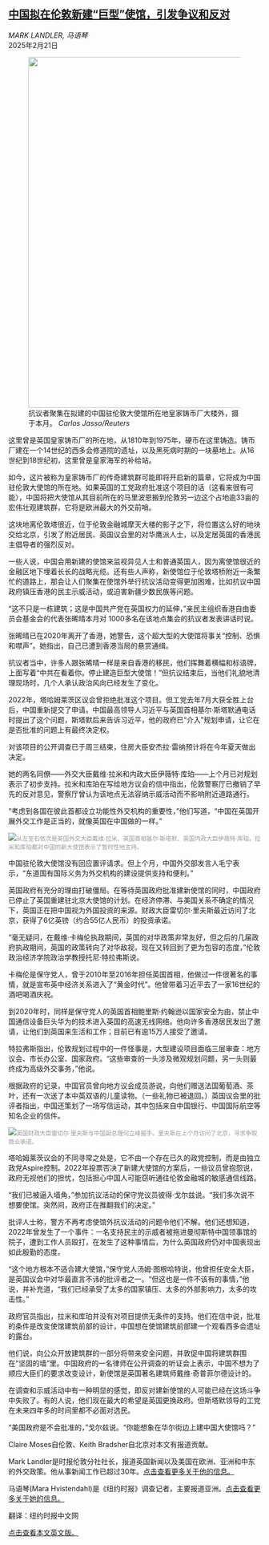 <!--1740103621000-->
[中国拟在伦敦新建“巨型”使馆，引发争议和反对](https://cn.nytimes.com/world/20250221/china-embassy-britain/)
------

<address>MARK LANDLER, 马语琴</address><time pudate="2025-02-21 10:01:38" datetime="2025-02-21 10:01:38">2025年2月21日</time><figure><img src="https://images.weserv.nl/?url=static01.nyt.com/images/2025/02/19/multimedia/00uk-china-embassy-02-kzvm/00uk-china-embassy-02-kzvm-master1050.jpg" width="1050" height="700"><figcaption>抗议者聚集在拟建的中国驻伦敦大使馆所在地皇家铸币厂大楼外，摄于本月。 <cite>Carlos Jasso/Reuters</cite></figcaption></figure><section><p>这里曾是英国皇家铸币厂的所在地，从1810年到1975年，硬币在这里铸造。铸币厂建在一个14世纪的西多会修道院的遗址，以及黑死病时期的一块墓地上。从16世纪到18世纪初，这里曾是皇家海军的补给站。</p><p>如今，这片被称为皇家铸币厂的传奇建筑群可能即将开启新的篇章，它将成为中国驻伦敦大使馆的所在地。如果英国的工党政府批准这个项目的话（这看来很有可能），中国将把大使馆从其目前所在的马里波恩搬到伦敦另一边这个占地逾33亩的宏伟壮观建筑群，它将是欧洲最大的外交前哨。</p><p>这块地离伦敦塔很近，位于伦敦金融城摩天大楼的影子之下，将位置这么好的地块交给北京，引发了附近居民、英国议会里的对华鹰派人士，以及定居英国的香港民主倡导者的强烈反对。</p><p>一些人说，中国会用新建的使馆来监视异见人士和普通英国人，因为离使馆很近的金融区地下埋着长长的战略光缆。还有些人声称，新使馆位于伦敦塔桥附近一条繁忙的道路上，那会让人们聚集在使馆外举行抗议活动变得更加困难，比如抗议中国政府镇压香港的民主示威活动，或迫害新疆少数民族等问题。</p><p>“这不只是一栋建筑；这是中国共产党在英国权力的延伸，”亲民主组织香港自由委员会基金会的代表张晞晴本月对 1000多名在该地点集会的抗议者发表讲话时说。</p><p>张晞晴已在2020年离开了香港，她警告，这个超大型的大使馆将事关“控制、恐惧和噤声”。她指出，自己已遭到香港当局的悬赏通缉。</p><p>抗议者当中，许多人跟张晞晴一样是来自香港的移民，他们挥舞着横幅和标语牌，上面写着“中共在看着你。停止建造巨型大使馆！”但抗议结束后，当他们礼貌地清理现场时，几个人承认政治风向已经发生了变化。</p><p>2022年，塔哈姆莱茨区议会曾拒绝批准这个项目。但工党去年7月大获全胜上台后，中国重新提交了申请。中国最高领导人习近平与英国首相基尔·斯塔默通电话时提出了这个问题，斯塔默后来告诉习近平，他的政府已“介入”规划申请，让它在是否批准的问题上有最终决定权。</p><p>对该项目的公开调查已于周三结束，住房大臣安杰拉·雷纳预计将在今年夏天做出决定。</p><p>她的两名同僚——外交大臣戴维·拉米和内政大臣伊薇特·库珀——上个月已对规划表示了初步支持。拉米和库珀在写给地方议会的信中指出，伦敦警察厅已撤销了早先的反对意见，警察厅曾认为该地点无法容纳示威活动而不影响附近道路通行。</p><p>“考虑到各国在彼此首都设立功能性外交机构的重要性，”他们写道，“中国在英国开展外交工作是正当的，就像英国在中国做的一样。”</p><p><img src="https://images.weserv.nl/?url=static01.nyt.com/images/2025/02/19/multimedia/00uk-china-embassy-thvl/00uk-china-embassy-thvl-master1050.jpg"><small style="color: #999;">从左至右依次是英国外交大臣戴维·拉米、英国首相基尔·斯塔默、英国内政大臣伊薇特·库珀。拉米和库珀都对中国的新大使馆表示了暂时性地支持。</small></p><p>中国驻伦敦大使馆没有回应置评请求。但上个月，中国外交部发言人毛宁表示，“东道国有国际义务为外交机构的建设提供支持和便利。”</p><p>英国政府有充分的理由打破僵局。在等待英国政府批准建新使馆的同时，中国政府已停止了英国重建驻北京大使馆的计划。在经济停滞、与美国关系不确定的情况下，英国正在把中国视为外国投资的来源。财政大臣雷切尔·里夫斯最近访问了北京，获得了6亿英镑（约合55亿人民币）的投资承诺。</p><p>“毫无疑问，在戴维·卡梅伦执政期间，英国的对华政策非常友好，但之后的几届政府执政期间，英国的政策转向了对华敌视，现在又转回到了更为包容的态度，”伦敦政治经济学院政治学教授托尼·特拉弗斯说。</p><p>卡梅伦是保守党人，曾于2010年至2016年担任英国首相，他做过一件很著名的事情，就是宣布英中经济关系进入了“黄金时代”。他曾带着习近平去了一家16世纪的酒吧喝酒庆祝。</p><p>到2020年时，同样是保守党人的英国首相鲍里斯·约翰逊以国家安全为由，禁止中国通信设备巨头华为的技术进入英国的高速无线网络。他向许多香港居民发出了邀请，让他们到英国来生活和工作；目前已有逾15万人接受了邀请。</p><p>特拉弗斯指出，伦敦规划过程中的一件怪事是，大型建设项目面临三层审查：地方议会、市长办公室、国家政府。“这些审查的一头涉及微观规划问题，另一头则最终成为高级外交事务，”他说。</p><p>根据政府的记录，中国官员曾向地方议会成员游说，向他们赠送法国葡萄酒、茶叶，还有一次送了本中英双语的儿童读物。（一些礼物已被退回。）英国议会里的批评者指出，中国还策划了一场写信运动，其中包括来自中国银行、中国国际航空等知名企业的信件。</p><p><img src="https://images.weserv.nl/?url=static01.nyt.com/images/2025/02/19/multimedia/00uk-china-embassy-05-kzvm/00uk-china-embassy-05-kzvm-master1050.jpg"><small style="color: #999;">英国财政大臣雷切尔·里夫斯与中国副总理何立峰握手。里夫斯在上个月访问了北京，寻求争取商业承诺。</small></p><p>塔哈姆莱茨议会的不同寻常之处是，它不由一个存在已久的政党控制，而是由独立政党Aspire控制。2022年投票否决了新建大使馆的方案后，一些议员曾抱怨说，政府无视他们的担忧，包括担心中国人可能窃听通往伦敦金融城的敏感通信线路。</p><p>“我们已被逼入墙角，”参加抗议活动的保守党议员彼得·戈尔兹说。“我们多次说不想要使馆。突然间，政府正在推翻我们的决定。”</p><p>批评人士称，警方不再考虑使馆外抗议活动的问题令他们不解。他们还想知道，2022年曾发生了一个事件：一名支持民主的示威者被拖进曼彻斯特中国领事馆的院子，遭到工作人员殴打，在发生了这种事情后，为什么英国政府仍对中国表现出如此殷勤的态度。</p><p>“这个地方根本不适合建大使馆，”保守党人汤姆·图根哈特说，他曾担任安全大臣，是英国议会中对华最直言不讳的批评者之一。“但这也是一件不该有的事情，”他说，并补充道，“我们已经承受了太多的国家镇压、太多的外部影响力，太多的攻击性。”</p><p>政府官员指出，拉米和库珀并没有对项目提供无条件的支持。他们在信中说，批准的条件是改变使馆建筑前部的设计，中国想在使馆建筑前部建一个观看西多会遗址的露台。</p><p>他们说，向公众开放建筑群的一部分将带来安全问题，并敦促中国将建筑群围在“坚固的墙”里。中国政府的一名律师在公开调查的听证会上表示，中国不想为了顺应大臣们的要求改变设计，新使馆是英国著名建筑师戴维·奇普菲尔德设计的。</p><p>在调查和示威活动中有一种明显的感觉，即反对建新使馆的人可能已经在这场斗争中失败了。有的人说，他们现在最大的希望是英国更换政府。但斯塔默领导的工党在未来四年多的时间里都不必面对选民。</p><p>“美国政府是不会批准的，”戈尔兹说。“你能想象在华尔街边上建中国大使馆吗？”</p></section><footer><p>Claire Moses自伦敦、Keith Bradsher自北京对本文有报道贡献。</p><p>Mark Landler是时报伦敦分社社长，报道英国新闻以及美国在欧洲、亚洲和中东的外交政策。他从事新闻工作已超过30年。<a rel="nofollow" target="_blank" href="https://www.nytimes.com/by/mark-landler">点击查看更多关于他的信息。</a></p><p>马语琴(Mara Hvistendahl)是《纽约时报》调查记者，主要报道亚洲。<a rel="nofollow" target="_blank" href="https://www.nytimes.com/by/mara-hvistendahl">点击查看更多关于她的信息。</a></p><p>翻译：纽约时报中文网</p><p><a rel="nofollow" target="_blank" href="https://www.nytimes.com/2025/02/20/world/europe/china-embassy-britain.html">点击查看本文英文版。</a></p></footer>
